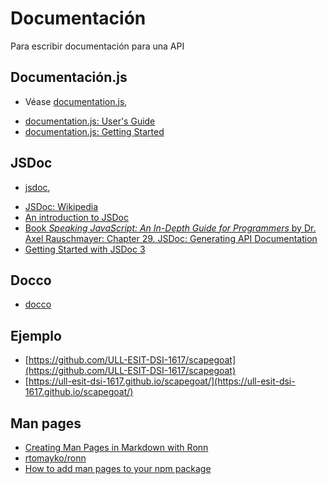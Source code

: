 # Documentación

Para escribir documentación para una API 



## Documentación.js

- Véase [documentation.js](http://documentation.js.org/), 
* [documentation.js: User's Guide](https://github.com/documentationjs/documentation#user-guide)
* [documentation.js: Getting Started](https://github.com/documentationjs/documentation/blob/master/docs/GETTING_STARTED.md)

## JSDoc

- [jsdoc](https://www.npmjs.com/package/jsdoc), 
* [JSDoc: Wikipedia](https://en.wikipedia.org/wiki/JSDoc)
* [An introduction to JSDoc](http://2ality.com/2011/08/jsdoc-intro.html)
* [Book *Speaking JavaScript: An In-Depth Guide for Programmers* by Dr. Axel Rauschmayer: Chapter 29. JSDoc: Generating API Documentation](http://speakingjs.com/es5/ch29.html)
* [Getting Started with JSDoc 3](http://usejsdoc.org/about-getting-started.html)

## Docco
- [docco](http://jashkenas.github.io/docco/)

## Ejemplo

- [https://github.com/ULL-ESIT-DSI-1617/scapegoat](https://github.com/ULL-ESIT-DSI-1617/scapegoat)
- [https://ull-esit-dsi-1617.github.io/scapegoat/](https://ull-esit-dsi-1617.github.io/scapegoat/)

## Man pages

* [Creating Man Pages in Markdown with Ronn](https://spin.atomicobject.com/2015/05/06/man-pages-in-markdown-ronn/)
* [rtomayko/ronn](https://github.com/rtomayko/ronn)
* [How to add man pages to your npm package](https://docs.npmjs.com/files/package.json#man)
